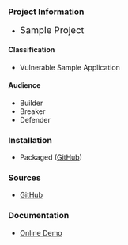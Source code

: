### Project Information

* <i class="fas fa-flag" style="font-size: 1.3em; color:#38a047;"></i>
  <span style="font-size: 1.3em;">Sample Project</span>

#### Classification

* <i class="fas fa-tools" style="color:#233e81;"></i> Vulnerable Sample Application

#### Audience

* <i class="fas fa-toolbox" style="color:#233e81;"></i> Builder
* <i class="fas fa-hammer" style="color:#233e81;"></i> Breaker
* <i class="fas fa-shield-alt" style="color:#233e81;"></i> Defender

### Installation

* Packaged ([GitHub](https://github.com/OWASP/www-project-promptme))

### Sources

* [GitHub](https://github.com/OWASP/www-project-promptme)

### Documentation

* [Online Demo](https://github.com/OWASP/www-project-promptme/tree/main/solutions)

